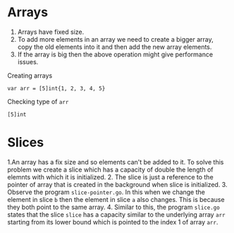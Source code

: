 # Arrays
1. Arrays have fixed size.
2. To add more elements in an array we need to create a bigger array, copy the old elements into it and then add the new array elements.
3. If the array is big then the above operation might give performance issues.  

Creating arrays 
```
var arr = [5]int{1, 2, 3, 4, 5}
```
Checking type of `arr`
```
[5]int
```
# Slices
1.An array has a fix size and so elements can't be added to it. To solve this problem we create a slice which has a capacity of double the length of elemnts with which it is initialized.
2. The slice is just a reference to the pointer of array that is created in the background when slice is initialized.
3. Observe the program `slice-pointer.go`. In this when we change the element in slice `b` then the element in slice `a` also changes. This is because they both point to the same array.
4. Similar to this, the program `slice.go` states that the slice `slice` has a capacity similar to the underlying array `arr` starting from its lower bound which is pointed to the index 1 of array `arr`.
